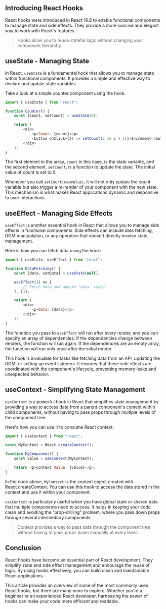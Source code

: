 ## Introducing React Hooks

React hooks were introduced in React 16.8 to enable functional components to manage state and side effects. They provide a more concise and elegant way to work with React's features.

> Hooks allow you to reuse stateful logic without changing your component hierarchy.

## useState - Managing State

In React, `useState` is a fundamental hook that allows you to manage state within functional components. It provides a simple and effective way to declare and update state variables.

Take a look at a simple counter component using the hook:
```javascript
import { useState } from "react";

function Counter() {
	const [count, setCount] = useState(0);

	return (
		<div>
			<p>Count: {count}</p>
			<button onClick={() => setCount(c => c + 1)}>Increment</button>
		</div>
	);
}
```
The first element in the array, `count` in this case, is the state variable, and the second element, `setCount`, is a function to update the state. The initial value of count is set to 0.

Whenever you call `setCount(newValue)`, it will not only update the count variable but also trigger a re-render of your component with the new state. This mechanism is what makes React applications dynamic and responsive to user interactions.

## useEffect - Managing Side Effects

`useEffect` is another essential hook in React that allows you to manage side effects in functional components. Side effects can include data fetching, DOM manipulation, or any operation that doesn't directly involve state management.

Here is how you can fetch data using the hook:
```javascript
import { useState, useEffect } from "react";

function DataFetching() {
	const [data, setData] = useState(null);

	useEffect(() => {
		// Fetch data and update 'data' state
	}, []);

	return (
		<div>
			<p>Data: {data}</p>
		</div>
	);
}
```
The function you pass to `useEffect` will run after every render, and you can specify an array of dependencies. If the dependencies change between renders, the function will run again. If the dependencies are an empty array, the function will run only once after the initial render.

This hook is invaluable for tasks like fetching data from an API, updating the DOM, or setting up event listeners. It ensures that these side effects are coordinated with the component's lifecycle, preventing memory leaks and unexpected behavior.

## useContext - Simplifying State Management

`useContext` is a powerful hook in React that simplifies state management by providing a way to access data from a parent component's context within child components, without having to pass props through multiple levels of the component tree.

Here's how you can use it to consume React context:

```javascript
import { useContext } from "react";

const MyContext = React.createContext();

function MyComponent() {
	const value = useContext(MyContext);

	return <p>Context Value: {value}</p>;
}
```

In the code above, `MyContext` is the context object created with React.createContext. You can use this hook to access the data stored in the context and use it within your component.

`useContext` is particularly useful when you have global state or shared data that multiple components need to access. It helps in keeping your code clean and avoiding the "prop-drilling" problem, where you pass down props through several intermediary components.

> Context provides a way to pass data through the component tree without having to pass props down manually at every level.

## Conclusion

React hooks have become an essential part of React development. They simplify state and side effect management and encourage the reuse of logic. By using hooks effectively, you can build clean and maintainable React applications.

This article provides an overview of some of the most commonly used React hooks, but there are many more to explore. Whether you're a beginner or an experienced React developer, harnessing the power of hooks can make your code more efficient and readable.

